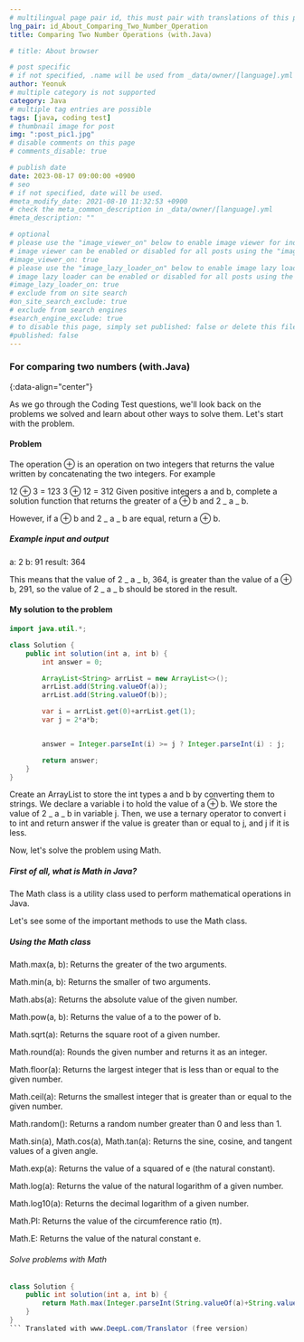 ```yaml
---
# multilingual page pair id, this must pair with translations of this page. (This name must be unique)
lng_pair: id_About_Comparing_Two_Number_Operation
title: Comparing Two Number Operations (with.Java)

# title: About browser

# post specific
# if not specified, .name will be used from _data/owner/[language].yml
author: Yeonuk
# multiple category is not supported
category: Java
# multiple tag entries are possible
tags: [java, coding test]
# thumbnail image for post
img: ":post_pic1.jpg"
# disable comments on this page
# comments_disable: true

# publish date
date: 2023-08-17 09:00:00 +0900
# seo
# if not specified, date will be used.
#meta_modify_date: 2021-08-10 11:32:53 +0900
# check the meta_common_description in _data/owner/[language].yml
#meta_description: ""

# optional
# please use the "image_viewer_on" below to enable image viewer for individual pages or posts (_posts/ or [language]/_posts folders).
# image viewer can be enabled or disabled for all posts using the "image_viewer_posts: true" setting in _data/conf/main.yml.
#image_viewer_on: true
# please use the "image_lazy_loader_on" below to enable image lazy loader for individual pages or posts (_posts/ or [language]/_posts folders).
# image lazy loader can be enabled or disabled for all posts using the "image_lazy_loader_posts: true" setting in _data/conf/main.yml.
#image_lazy_loader_on: true
# exclude from on site search
#on_site_search_exclude: true
# exclude from search engines
#search_engine_exclude: true
# to disable this page, simply set published: false or delete this file
#published: false
---
```


<!-- outline-start -->

### For comparing two numbers (with.Java)

{:data-align="center"}

<!-- outline-end -->

As we go through the Coding Test questions, we'll look back on the problems we solved and learn about other ways to solve them.
Let's start with the problem.

#### Problem

The operation ⊕ is an operation on two integers that returns the value written by concatenating the two integers. For example

12 ⊕ 3 = 123
3 ⊕ 12 = 312
Given positive integers a and b, complete a solution function that returns the greater of a ⊕ b and 2 _ a _ b.

However, if a ⊕ b and 2 _ a _ b are equal, return a ⊕ b.

##### Example input and output

a: 2
b: 91
result: 364

This means that the value of 2 _ a _ b, 364, is greater than the value of a ⊕ b, 291, so the value of 2 _ a _ b should be stored in the result.

#### My solution to the problem

```java
import java.util.*;

class Solution {
    public int solution(int a, int b) {
        int answer = 0;

        ArrayList<String> arrList = new ArrayList<>();
        arrList.add(String.valueOf(a));
        arrList.add(String.valueOf(b));

        var i = arrList.get(0)+arrList.get(1);
        var j = 2*a*b;


        answer = Integer.parseInt(i) >= j ? Integer.parseInt(i) : j;

        return answer;
    }
}
```

Create an ArrayList to store the int types a and b by converting them to strings.
We declare a variable i to hold the value of a ⊕ b. We store the value of 2 _ a _ b in variable j. Then, we use a ternary operator to convert i to int and return answer if the value is greater than or equal to j, and j if it is less.

Now, let's solve the problem using Math.

##### First of all, what is Math in Java?

The Math class is a utility class used to perform mathematical operations in Java.

Let's see some of the important methods to use the Math class.

##### Using the Math class

Math.max(a, b): Returns the greater of the two arguments.

Math.min(a, b): Returns the smaller of two arguments.

Math.abs(a): Returns the absolute value of the given number.

Math.pow(a, b): Returns the value of a to the power of b.

Math.sqrt(a): Returns the square root of a given number.

Math.round(a): Rounds the given number and returns it as an integer.

Math.floor(a): Returns the largest integer that is less than or equal to the given number.

Math.ceil(a): Returns the smallest integer that is greater than or equal to the given number.

Math.random(): Returns a random number greater than 0 and less than 1.

Math.sin(a), Math.cos(a), Math.tan(a): Returns the sine, cosine, and tangent values of a given angle.

Math.exp(a): Returns the value of a squared of e (the natural constant).

Math.log(a): Returns the value of the natural logarithm of a given number.

Math.log10(a): Returns the decimal logarithm of a given number.

Math.PI: Returns the value of the circumference ratio (π).

Math.E: Returns the value of the natural constant e.

###### Solve problems with Math

````java
class Solution {
    public int solution(int a, int b) {
        return Math.max(Integer.parseInt(String.valueOf(a)+String.valueOf(b)),2*a*b);
    }
}
``` Translated with www.DeepL.com/Translator (free version)
````
